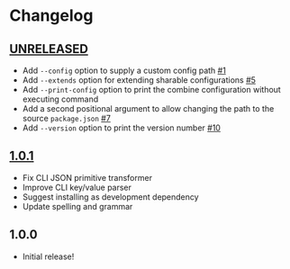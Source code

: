 # Changelog

[//]: # (>>   The order of list items should be: Critical/Fixes, New, Update, Remove, Underpinnings   <<)
[//]: # (>>   ## [UNRELEASED]https://github.com/roydukkey/clean-package/compare/v1.0.1...master   <<)

## [UNRELEASED](https://github.com/roydukkey/clean-package/compare/v1.0.1...master)

* Add `--config` option to supply a custom config path [#1](https://github.com/roydukkey/clean-package/issues/1)
* Add `--extends` option for extending sharable configurations [#5](https://github.com/roydukkey/clean-package/issues/5)
* Add `--print-config` option to print the combine configuration without executing command
* Add a second positional argument to allow changing the path to the source `package.json` [#7](https://github.com/roydukkey/clean-package/issues/7)
* Add `--version` option to print the version number [#10](https://github.com/roydukkey/clean-package/issues/10)

## [1.0.1](https://github.com/roydukkey/clean-package/compare/v1.0.0...v1.0.1)

* Fix CLI JSON primitive transformer
* Improve CLI key/value parser
* Suggest installing as development dependency
* Update spelling and grammar

## 1.0.0

* Initial release!

